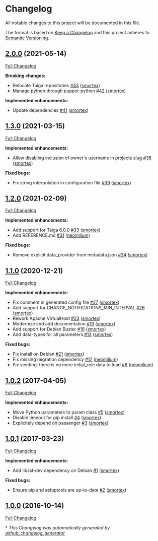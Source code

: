 # Changelog

All notable changes to this project will be documented in this file.

The format is based on [Keep a Changelog](https://keepachangelog.com/en/1.0.0/)
and this project adheres to [Semantic Versioning](https://semver.org/spec/v2.0.0.html).

## [2.0.0](https://github.com/opus-codium/puppet-taiga/tree/2.0.0) (2021-05-14)

[Full Changelog](https://github.com/opus-codium/puppet-taiga/compare/1.3.0...2.0.0)

**Breaking changes:**

- Relocate Taiga repositories [\#43](https://github.com/opus-codium/puppet-taiga/pull/43) ([smortex](https://github.com/smortex))
- Manage python through puppet-python [\#42](https://github.com/opus-codium/puppet-taiga/pull/42) ([smortex](https://github.com/smortex))

**Implemented enhancements:**

- Update dependencies [\#41](https://github.com/opus-codium/puppet-taiga/pull/41) ([smortex](https://github.com/smortex))

## [1.3.0](https://github.com/opus-codium/puppet-taiga/tree/1.3.0) (2021-03-15)

[Full Changelog](https://github.com/opus-codium/puppet-taiga/compare/1.2.0...1.3.0)

**Implemented enhancements:**

- Allow disabling inclusion of owner's username in projects slug [\#38](https://github.com/opus-codium/puppet-taiga/pull/38) ([smortex](https://github.com/smortex))

**Fixed bugs:**

- Fix string interpolation in configuration file [\#39](https://github.com/opus-codium/puppet-taiga/pull/39) ([smortex](https://github.com/smortex))

## [1.2.0](https://github.com/opus-codium/puppet-taiga/tree/1.2.0) (2021-02-09)

[Full Changelog](https://github.com/opus-codium/puppet-taiga/compare/1.1.0...1.2.0)

**Implemented enhancements:**

- Add support for Taiga 6.0.0 [\#33](https://github.com/opus-codium/puppet-taiga/pull/33) ([smortex](https://github.com/smortex))
- Add REFERENCE.md [\#31](https://github.com/opus-codium/puppet-taiga/pull/31) ([neomilium](https://github.com/neomilium))

**Fixed bugs:**

- Remove explicit data\_provider from metadata.json [\#34](https://github.com/opus-codium/puppet-taiga/pull/34) ([smortex](https://github.com/smortex))

## [1.1.0](https://github.com/opus-codium/puppet-taiga/tree/1.1.0) (2020-12-21)

[Full Changelog](https://github.com/opus-codium/puppet-taiga/compare/1.0.2...1.1.0)

**Implemented enhancements:**

- Fix comment in generated config file [\#27](https://github.com/opus-codium/puppet-taiga/pull/27) ([smortex](https://github.com/smortex))
- Add support for CHANGE\_NOTIFICATIONS\_MIN\_INTERVAL [\#26](https://github.com/opus-codium/puppet-taiga/pull/26) ([smortex](https://github.com/smortex))
- Rework Apache VirtualHost [\#23](https://github.com/opus-codium/puppet-taiga/pull/23) ([smortex](https://github.com/smortex))
- Modernize and add documentation [\#19](https://github.com/opus-codium/puppet-taiga/pull/19) ([smortex](https://github.com/smortex))
- Add support for Debian Buster [\#16](https://github.com/opus-codium/puppet-taiga/pull/16) ([smortex](https://github.com/smortex))
- Add data-types for all parameters [\#13](https://github.com/opus-codium/puppet-taiga/pull/13) ([smortex](https://github.com/smortex))

**Fixed bugs:**

- Fix install on Debian [\#21](https://github.com/opus-codium/puppet-taiga/pull/21) ([smortex](https://github.com/smortex))
- Fix missing migration dependency [\#17](https://github.com/opus-codium/puppet-taiga/pull/17) ([neomilium](https://github.com/neomilium))
- Fix seeding: there is no more initial\_role data to load [\#6](https://github.com/opus-codium/puppet-taiga/pull/6) ([neomilium](https://github.com/neomilium))

## [1.0.2](https://github.com/opus-codium/puppet-taiga/tree/1.0.2) (2017-04-05)

[Full Changelog](https://github.com/opus-codium/puppet-taiga/compare/1.0.1...1.0.2)

**Implemented enhancements:**

- Move Python parameters to param class [\#5](https://github.com/opus-codium/puppet-taiga/pull/5) ([smortex](https://github.com/smortex))
- Disable timeout for pip install [\#4](https://github.com/opus-codium/puppet-taiga/pull/4) ([smortex](https://github.com/smortex))
- Explicitely depend on passenger [\#3](https://github.com/opus-codium/puppet-taiga/pull/3) ([smortex](https://github.com/smortex))

## [1.0.1](https://github.com/opus-codium/puppet-taiga/tree/1.0.1) (2017-03-23)

[Full Changelog](https://github.com/opus-codium/puppet-taiga/compare/1.0.0...1.0.1)

**Implemented enhancements:**

- Add libssl-dev dependency on Debian [\#1](https://github.com/opus-codium/puppet-taiga/pull/1) ([smortex](https://github.com/smortex))

**Fixed bugs:**

- Ensure pip and setuptools are up-to-date [\#2](https://github.com/opus-codium/puppet-taiga/pull/2) ([smortex](https://github.com/smortex))

## [1.0.0](https://github.com/opus-codium/puppet-taiga/tree/1.0.0) (2016-10-14)

[Full Changelog](https://github.com/opus-codium/puppet-taiga/compare/55619003c02ae456d01a395540bd6675d8c60c8c...1.0.0)



\* *This Changelog was automatically generated by [github_changelog_generator](https://github.com/github-changelog-generator/github-changelog-generator)*

